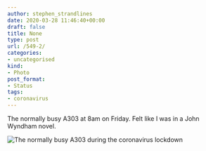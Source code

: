 ```yaml
---
author: stephen_strandlines
date: 2020-03-28 11:46:40+00:00
draft: false
title: None
type: post
url: /549-2/
categories:
- uncategorised
kind:
- Photo
post_format:
- Status
tags:
- coronavirus
---
```


The normally busy A303 at 8am on Friday. Felt like I was in a John Wyndham novel.

![The normally busy A303 during the coronavirus lockdown](https://strandlines.blog/wp-content/uploads/2020/03/IMG_2877-2-1024x1024.jpg)

